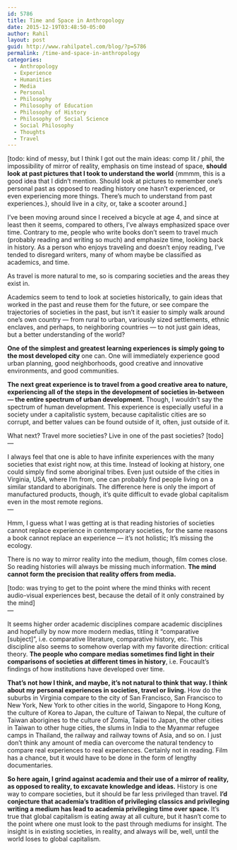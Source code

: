 ```yaml
---
id: 5786
title: Time and Space in Anthropology
date: 2015-12-19T03:48:50-05:00
author: Rahil
layout: post
guid: http://www.rahilpatel.com/blog/?p=5786
permalink: /time-and-space-in-anthropology
categories:
  - Anthropology
  - Experience
  - Humanities
  - Media
  - Personal
  - Philosophy
  - Philosophy of Education
  - Philosophy of History
  - Philosophy of Social Science
  - Social Philosophy
  - Thoughts
  - Travel
---
```

[todo: kind of messy, but I think I got out the main ideas: comp lit / phil, the impossibility of mirror of reality, emphasis on time instead of space, **should look at past pictures that I took to understand the world** {mmmm, this is a good idea that I didn&#8217;t mention. Should look at pictures to remember one&#8217;s personal past as opposed to reading history one hasn&#8217;t experienced, or even experiencing more things. There&#8217;s much to understand from past experiences.}, should live in a city, or, take a scooter around.]

I&#8217;ve been moving around since I received a bicycle at age 4, and since at least then it seems, compared to others, I&#8217;ve always emphasized space over time. Contrary to me, people who write books don&#8217;t seem to travel much (probably reading and writing so much) and emphasize time, looking back in history. As a person who enjoys traveling and doesn&#8217;t enjoy reading, I&#8217;ve tended to disregard writers, many of whom maybe be classified as academics, and time.

As travel is more natural to me, so is comparing societies and the areas they exist in.

Academics seem to tend to look at societies historically, to gain ideas that worked in the past and reuse them for the future, or see compare the trajectories of societies in the past, but isn&#8217;t it easier to simply walk around one&#8217;s own country &#8212; from rural to urban, variously sized settlements, ethnic enclaves, and perhaps, to neighboring countries &#8212; to not just gain ideas, but a better understanding of the world?

**One of the simplest and greatest learning experiences is simply going to the most developed city** one can. One will immediately experience good urban planning, good neighborhoods, good creative and innovative environments, and good communities.

**The next great experience is to travel from a good creative area to nature, experiencing all of the steps in the development of societies in-between &#8212; the entire spectrum of urban development.** Though, I wouldn&#8217;t say the spectrum of human development. This experience is especially useful in a society under a capitalistic system, because capitalistic cities are so corrupt, and better values can be found outside of it, often, just outside of it.

What next? Travel more societies? Live in one of the past societies? [todo]  
&#8212;

I always feel that one is able to have infinite experiences with the many societies that exist right now, at this time. Instead of looking at history, one could simply find some aboriginal tribes. Even just outside of the cities in Virginia, USA, where I&#8217;m from, one can probably find people living on a similar standard to aboriginals. The difference here is only the import of manufactured products, though, it&#8217;s quite difficult to evade global capitalism even in the most remote regions.  
&#8212;

Hmm, I guess what I was getting at is that reading histories of societies cannot replace experience in contemporary societies, for the same reasons a book cannot replace an experience &#8212; it&#8217;s not holistic; It&#8217;s missing the ecology.

There is no way to mirror reality into the medium, though, film comes close. So reading histories will always be missing much information. **The mind cannot form the precision that reality offers from media.**

[todo: was trying to get to the point where the mind thinks with recent audio-visual experiences best, because the detail of it only constrained by the mind]  
&#8212;

It seems higher order academic disciplines compare academic disciplines and hopefully by now more modern medias, titling it &#8220;comparative [subject]&#8221;, i.e. comparative literature, comparative history, etc. This discipline also seems to somehow overlap with my favorite direction: critical theory. **The people who compare medias sometimes find light in their comparisons of societies at different times in history**, i.e. Foucault&#8217;s findings of how institutions have developed over time.

**That&#8217;s not how I think, and maybe, it&#8217;s not natural to think that way. I think about my personal experiences in societies, travel or living.** How do the suburbs in Virginia compare to the city of San Francisco, San Francisco to New York, New York to other cities in the world, Singapore to Hong Kong, the culture of Korea to Japan, the culture of Taiwan to Nepal, the culture of Taiwan aborigines to the culture of Zomia, Taipei to Japan, the other cities in Taiwan to other huge cities, the slums in India to the Myanmar refugee camps in Thailand, the railway and railway towns of Asia, and so on. I just don&#8217;t think any amount of media can overcome the natural tendency to compare real experiences to real experiences. Certainly not in reading. Film has a chance, but it would have to be done in the form of lengthy documentaries.

**So here again, I grind against academia and their use of a mirror of reality, as opposed to reality, to excavate knowledge and ideas.** History is one way to compare societies, but it should be far less privileged than travel. **I&#8217;d conjecture that academia&#8217;s tradition of privileging classics and privileging writing a medium has lead to academia privileging time over space.** It&#8217;s true that global capitalism is eating away at all culture, but it hasn&#8217;t come to the point where one must look to the past through mediums for insight. The insight is in existing societies, in reality, and always will be, well, until the world loses to global capitalism.
